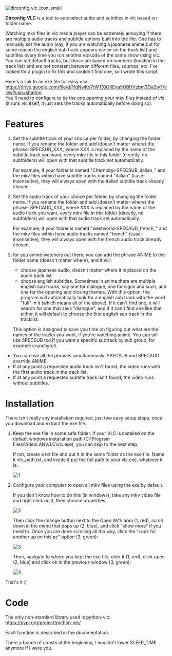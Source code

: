 ![dirconfig_vlc_icon_small](https://github.com/nullcipher-labs/dirconfig_vlc/assets/35743548/f8bd12c3-09d2-4d98-bb7d-533ca60261b2)

 **Dirconfig VLC** is a tool to autoselect audio and subtitles in vlc based on folder name.

 Watching mkv files in vlc media player can be extremely annoying if there are multiple audio tracks and subtitle options built into the file.
 One has to manually set the audio (say, if you are watching a japanese anime but for some reason the english dub track appears earlier on the track list) and subtitles every time you run another episode of the same show using vlc.
 You can set default tracks, but those are based on numbers (location in the track list) and are not constant between different files, sources, etc.
 I've looked for a plugin to fix this and couldn't find one, so I wrote this script.

Here's a link to an exe file for easy use:
https://drive.google.com/file/d/1fgNwKd7rWTXiGfiEna9OBHVzbm3OaZw7/view?usp=sharing
<br/>You'll need to configure to be the one opening your mkv files instead of vlc (it runs vlc itself, it just sets the tracks automatically before doing so).

 # Features

1. Set the subtitle track of your choice per folder, by changing the folder name.
   If you rename the folder and add (doesn't matter where) the phrase: SPECSUB_XXX_
   where XXX is replaced by the name of the subtitle track you want, every mkv file in this folder (directly, no subfolders) will open with that subtitle track set automatically.

   For example, if your folder is named "Chernobyl-SPECSUB_italian_" and the mkv files within have subtitle tracks named "italian" (case-insensetive), they will always open with the italian subtitle track already chosen.

2. Set the audio track of your choice per folder, by changing the folder name.
   If you rename the folder and add (doesn't matter where) the phrase: SPECAUD_XXX_
   where XXX is replaced by the name of the audio track you want, every mkv file in this folder (directly, no subfolders) will open with that audio track set automatically.

   For example, if your folder is named "westworld-SPECAUD_french_" and the mkv files within have audio tracks named "french" (case-insensetive), they will always open with the french audio track already chosen.

3. for you anime watchers out there, you can add the phrase ANIME to the folder name (doesn't matter where), and it will:
   - choose japanese audio, doesn't matter where it is placed on the audio track list
   - choose english subtitles.
     Sometimes in anime there are multiple english sub tracks, say one for dialogue, one for signs and such, and one for the opening and closing themes.
     With this option, the program will automatically look for a english sub track with the word "full" in it (which means all of the above).
     If it can't find one, it will search for one that says "dialogue", and if it can't find one like that either, it will default to choose the first english sub track in the tracklist.

   This option is designed to save you time on figuring out what are the names of the tracks you want, if you're watching anime. You can still use SPECSUB too if you want a specific subtrack by sub group, for example crunchyroll.


* You can use all the phrases simultaneously. SPECSUB and SPECAUD override ANIME.
* If at any point a requested audio track isn't found, the video runs with the first audio track in the track list.
* If at any point a requested subtitle track isn't found, the video runs without subtitles.

# Installation

There isn't really any installation required, just two easy setup steps, once you download and extract the exe file.

1. Keep the exe file in some safe folder. If your VLC is installed on the default windows installation path (C:\Program Files\VideoLAN\VLC\vlc.exe), you can skip to the next step.

   If not, create a txt file and put it in the same folder as the exe file. Name it vlc_path.txt, and inside it put the full path to your vlc.exe, whatever it is.

   ![1](https://github.com/nullcipher-labs/dirconfig_vlc/assets/35743548/1b831701-d7c9-43bd-9002-e5e821101ab2)


2. Configure your computer to open all mkv files using the exe by default.

   If you don't know how to do this (in windows), take any mkv video file and right click on it, then choose properties:

   ![2](https://github.com/nullcipher-labs/dirconfig_vlc/assets/35743548/55d01cb5-48f3-4df6-ab5e-57dfcce438ad)


   Then click the change button next to the Open With area (1, red),
   scroll down in the menu that pops up (2, blue), and click "show more" if you need to.
   Once you are done scrolling all the way, click the "Look for another up on this pc" option (3, green):

   ![3](https://github.com/nullcipher-labs/dirconfig_vlc/assets/35743548/e57536c8-309a-4c88-bb11-8c1c8c5f9523)


   Then, navigate to where you kept the exe file, click it (1, red), click open (2, blue) and click ok in the previous window (3, green):

   ![4](https://github.com/nullcipher-labs/dirconfig_vlc/assets/35743548/d2fc0111-0f63-4143-8dc3-b3731c4d28cc)


That's it :)


# Code

The only non-standard library used is python-vlc:
https://pypi.org/project/python-vlc/

Each function is described in the documentation.

There a bunch of consts at the beginning, I wouldn't lower SLEEP_TIME anymore if I were you.
